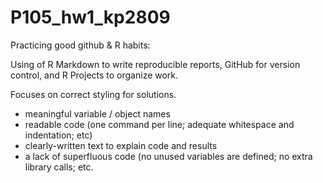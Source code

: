 # P105_hw1_kp2809

Practicing good github & R habits: 

Using of R Markdown to write reproducible reports, GitHub for version control, and R Projects to organize work.

Focuses on correct styling for solutions.

- meaningful variable / object names
- readable code (one command per line; adequate whitespace and indentation; etc)
- clearly-written text to explain code and results
- a lack of superfluous code (no unused variables are defined; no extra library calls; etc.